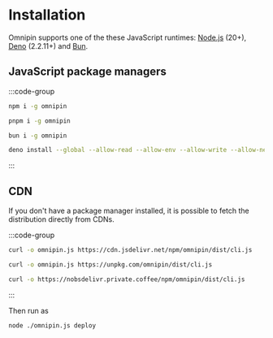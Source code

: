# Installation

Omnipin supports one of the these JavaScript runtimes: [Node.js](https://nodejs.org) (20+), [Deno](https://deno.com) (2.2.11+) and [Bun](https://bun.sh).

## JavaScript package managers

:::code-group

```bash [npm]
npm i -g omnipin
```

```bash [pnpm]
pnpm i -g omnipin
```

```bash [bun]
bun i -g omnipin
```

```bash [deno]
deno install --global --allow-read --allow-env --allow-write --allow-net npm:omnipin
```

:::

## CDN

If you don't have a package manager installed, it is possible to fetch the distribution directly from CDNs.

:::code-group

```bash [jsDelivr]
curl -o omnipin.js https://cdn.jsdelivr.net/npm/omnipin/dist/cli.js
```

```bash [unpkg]
curl -o omnipin.js https://unpkg.com/omnipin/dist/cli.js
```

```bash [nobsdelivr]
curl -o https://nobsdelivr.private.coffee/npm/omnipin/dist/cli.js
```

:::

Then run as

```sh
node ./omnipin.js deploy
```
